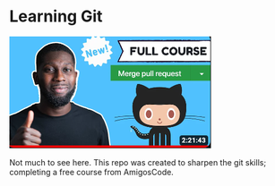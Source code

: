 # Learning Git

![AmigosCode on TouTube](amigos_code.png)


Not much to see here. This repo was created to sharpen the git skills; completing a free course from AmigosCode. 
